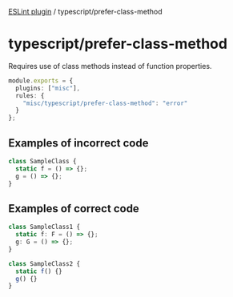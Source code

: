 [ESLint plugin](https://ilyub.github.io/eslint-plugin-misc/) / typescript/prefer-class-method

# typescript/prefer-class-method

Requires use of class methods instead of function properties.

```ts
module.exports = {
  plugins: ["misc"],
  rules: {
    "misc/typescript/prefer-class-method": "error"
  }
};
```

## Examples of incorrect code

```ts
class SampleClass {
  static f = () => {};
  g = () => {};
}
```

## Examples of correct code

```ts
class SampleClass1 {
  static f: F = () => {};
  g: G = () => {};
}

class SampleClass2 {
  static f() {}
  g() {}
}
```